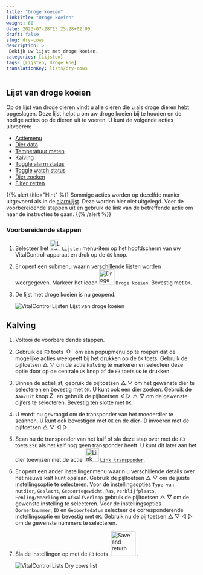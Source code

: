 ```yaml
---
title: "Droge koeien"
linkTitle: "Droge koeien"
weight: 60
date: 2023-07-28T13:25:28+02:00
draft: false
slug: dry-cows
description: >
 Bekijk uw lijst met droge koeien.
categories: [Lijsten]
tags: [Lijsten, droge koe]
translationKey: lists/dry-cows
---
```

## Lijst van droge koeien

Op de lijst van droge dieren vindt u alle dieren die u als droge dieren hebt opgeslagen. Deze lijst helpt u om uw droge koeien bij te houden en de nodige acties op de dieren uit te voeren. U kunt de volgende acties uitvoeren:

- [Actiemenu](../alarm/#actiemenu)
- [Dier data](../alarm/#dier-data)
- [Temperatuur meten](../alarm/#temperatuur-meten)
- [Kalving](#kalving)
- [Toggle alarm status](../on-watch/#toggle-alarm-status)
- [Toggle watch status](../alarm/#toggle-watch-status)
- [Dier zoeken](../alarm/#dier-zoeken)
- [Filter zetten](../alarm/#filter-zetten)

{{% alert title="Hint" %}}
Sommige acties worden op dezelfde manier uitgevoerd als in de [alarmlijst](../alarm). Deze worden hier niet uitgelegd. Voer de voorbereidende stappen uit en gebruik de link van de betreffende actie om naar de instructies te gaan.
{{% /alert %}}

### Voorbereidende stappen

1. Selecteer het <img src="/icons/main/lists.svg" width="28" align="bottom" alt="Lijsten" /> `Lijsten` menu-item op het hoofdscherm van uw VitalControl-apparaat en druk op de `OK` knop.

2. Er opent een submenu waarin verschillende lijsten worden weergegeven. Markeer het icoon <img src="/icons/lists/drycows.svg" width="40" align="bottom" alt="Droge koeien" /> `Droge koeien`. Bevestig met `OK`.

3. De lijst met droge koeien is nu geopend.

   ![VitalControl Lijsten Lijst van droge koeien](../images/firststeps5.png "Voorbereidende stappen")

## Kalving

1. Voltooi de voorbereidende stappen.

2. Gebruik de `F3` toets &nbsp;<img src="/icons/footer/open-popup.svg" width="15" align="bottom" alt="Open popup" />&nbsp; om een popupmenu op te roepen dat de mogelijke acties weergeeft bij het drukken op de `OK` toets. Gebruik de pijltoetsen △ ▽ om de actie `Kalving` te markeren en selecteer deze optie door op de centrale `OK` knop of de `F3` toets `OK` te drukken.

3. Binnen de actielijst, gebruik de pijltoetsen △ ▽ om het gewenste dier te selecteren en bevestig met `OK`. U kunt ook een dier zoeken. Gebruik de `Aan/Uit` knop <img src="/icons/footer/search.svg" width="15" align="bottom" alt="Zoeken" /> en gebruik de pijltoetsen ◁ ▷ △ ▽ om de gewenste cijfers te selecteren. Bevestig ten slotte met `OK`.

4. U wordt nu gevraagd om de transponder van het moederdier te scannen. U kunt ook bevestigen met `OK` en de dier-ID invoeren met de pijltoetsen △ ▽ ◁ ▷.

5. Scan nu de transponder van het kalf of sla deze stap over met de `F3` toets `ESC` als het kalf nog geen transponder heeft. U kunt dit later aan het dier toewijzen met de actie &nbsp;<img src="/icons/actions/link-transponder.svg" width="35" align="bottom" alt="Link transponder" /> [`Link transponder`](../../acties/link-transponder).

6. Er opent een ander instellingenmenu waarin u verschillende details over het nieuwe kalf kunt opslaan. Gebruik de pijltoetsen △ ▽ om de juiste instellingsoptie te selecteren. Voor de instellingsopties `Type van nutdier`, `Geslacht`, `Geboortegewicht`, `Ras`, `verblijfplaats`, `Eenling/Meerling` en `Afkalfverloop` gebruik de pijltoetsen △ ▽ om de gewenste instelling te selecteren. Voor de instellingsopties `Oormerknummer`, `ID` en `Geboortedatum` selecteer de corresponderende instellingsoptie en bevestig met `OK`. Gebruik nu de pijltoetsen △ ▽ ◁ ▷ om de gewenste nummers te selecteren.

7. Sla de instellingen op met de `F3` toets &nbsp;<img src="/icons/footer/save_exit.svg" width="65" align="bottom" alt="Save and return" />&nbsp;.

   ![VitalControl Lists Dry cows list](../images/calving.png "Kalving")
